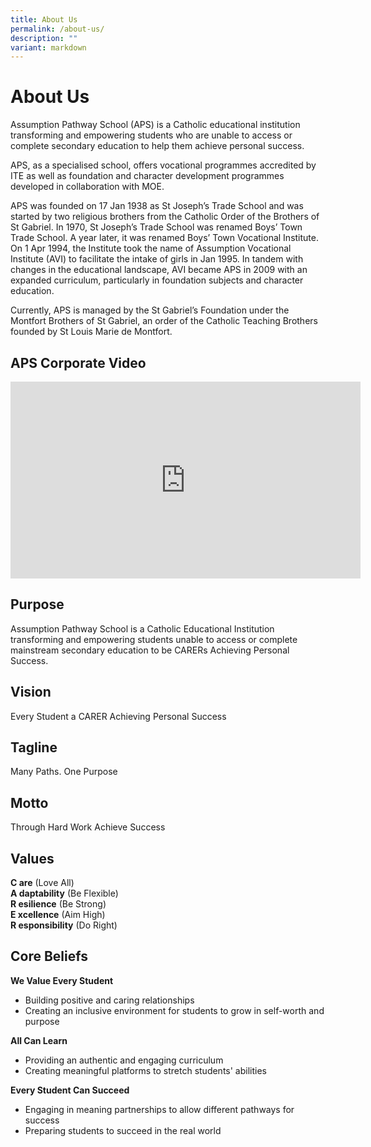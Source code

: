 ```yaml
---
title: About Us
permalink: /about-us/
description: ""
variant: markdown
---
```

About Us
========

Assumption Pathway School (APS) is a Catholic educational institution transforming and empowering students who are unable to access or complete secondary education to help them achieve personal success.

APS, as a specialised school, offers vocational programmes accredited by ITE as well as foundation and character development programmes developed in collaboration with MOE.

APS was founded on 17 Jan 1938 as St Joseph’s Trade School and was started by two religious brothers from the Catholic Order of the Brothers of St Gabriel. In 1970, St Joseph’s Trade School was renamed Boys’ Town Trade School. A year later, it was renamed Boys’ Town Vocational Institute. On 1 Apr 1994, the Institute took the name of Assumption Vocational Institute (AVI) to facilitate the intake of girls in Jan 1995. In tandem with changes in the educational landscape, AVI became APS in 2009 with an expanded curriculum, particularly in foundation subjects and character education.

Currently, APS is managed by the St Gabriel’s Foundation under the Montfort Brothers of St Gabriel, an order of the Catholic Teaching Brothers founded by St Louis Marie de Montfort.

APS Corporate Video
-------------------
<iframe allowfullscreen="" allow="accelerometer; autoplay; clipboard-write; encrypted-media; gyroscope; picture-in-picture; web-share" frameborder="0" title="YouTube video player" src="https://www.youtube.com/embed/STCM6KFYrwI?si=Z_RrKJ0hzzA4HRe6" height="315" width="560"></iframe>


Purpose
-------
Assumption Pathway School is a Catholic Educational Institution transforming and empowering students unable to access or complete mainstream secondary education to be CARERs Achieving Personal Success.  

Vision
------
Every Student a CARER Achieving Personal Success

Tagline
-------
Many Paths. One Purpose

Motto
-----
Through Hard Work Achieve Success

Values
------

**C&nbsp;are**&nbsp;(Love All)  
**A&nbsp;daptability**&nbsp;(Be Flexible)  
**R&nbsp;esilience**&nbsp;(Be Strong)  
**E&nbsp;xcellence**&nbsp;(Aim High)  
**R&nbsp;esponsibility**&nbsp;(Do Right)

Core Beliefs
------------

**We Value Every Student**  

*   Building positive and caring relationships
*   Creating an inclusive environment for students to grow in self-worth and purpose

  
**All Can Learn**  

*   Providing an authentic and engaging curriculum
*   Creating meaningful platforms to stretch students' abilities

  
**Every Student Can Succeed**  

*   Engaging in meaning partnerships to allow different pathways for success
*   Preparing students to succeed in the real world